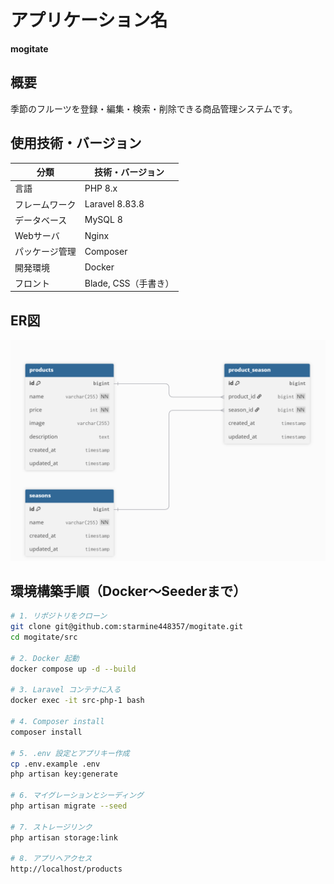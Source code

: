 # アプリケーション名  
**mogitate**

## 概要  
季節のフルーツを登録・編集・検索・削除できる商品管理システムです。

## 使用技術・バージョン

| 分類         | 技術・バージョン              |
|--------------|-------------------------------|
| 言語         | PHP 8.x                        |
| フレームワーク | Laravel 8.83.8                |
| データベース | MySQL 8                        |
| Webサーバ    | Nginx                          |
| パッケージ管理 | Composer                     |
| 開発環境     | Docker                         |
| フロント     | Blade, CSS（手書き）           |

## ER図

![ER図](mogitate_ER.png)

## 環境構築手順（Docker〜Seederまで）

```bash
# 1. リポジトリをクローン
git clone git@github.com:starmine448357/mogitate.git
cd mogitate/src

# 2. Docker 起動
docker compose up -d --build

# 3. Laravel コンテナに入る
docker exec -it src-php-1 bash

# 4. Composer install
composer install

# 5. .env 設定とアプリキー作成
cp .env.example .env
php artisan key:generate

# 6. マイグレーションとシーディング
php artisan migrate --seed

# 7. ストレージリンク
php artisan storage:link

# 8. アプリへアクセス
http://localhost/products



